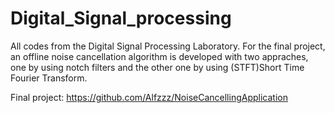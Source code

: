 # Digital_Signal_processing

All codes from the Digital Signal Processing Laboratory. For the final project, an offline noise cancellation algorithm is developed with two appraches, one by using notch filters and the other one by using (STFT)Short Time Fourier Transform. 

Final project: https://github.com/Alfzzz/NoiseCancellingApplication

